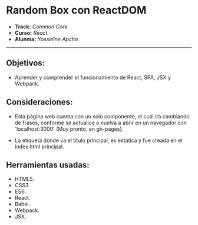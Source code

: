 # Random Box con ReactDOM
* **Track:** _Common Core._
* **Curso:** _React._
* **Alunma:** _Yosseline Apcho._

***

## Objetivos:

* Aprender y comprender el funcionamiento de React, SPA, JSX y Webpack.

## Consideraciones:

* Esta página web cuenta con un solo componente, el cuál irá cambiando de frases, conforme se actualice o vuelva a abrir en un navegador con ´localhost:3000' (Muy pronto, en gh-pages).

* La etiqueta donde va el título principal, es estática y fue creada en el index.html principal.

## Herramientas usadas:

- HTML5.
- CSS3.
- ES6.
- React.
- Babel.
- Webpack.
- JSX.
